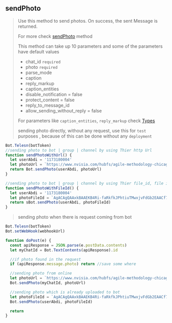 ## sendPhoto

> Use this method to send photos. On success, the sent Message is returned.
>
> For more check [sendPhoto](https://core.telegram.org/bots/api#sendphoto) method
>
> This method can take up 10 parameters and
> some of the parameters have default values
>
> - chat_id `required`
> - photo `required`
> - parse_mode
> - caption
> - reply_markup
> - caption_entities
> - disable_notification = false
> - protect_content = false
> - reply_to_message_id
> - allow_sending_without_reply = false
>
> For parameters like `caption_entities`, `reply_markup` check [Types](https://github.com/abdiu34567/telesn.js/tree/main/Docs/Types)
>
> sending photo directly, without any request, use this for `test` purposes , because of this can be done without any `deployment`

```js
Bot.Telesn(botToken)
//sending photo to bot | group | channel by using Thier http Url
function sendPhotoWithUrl() {
  let userAbdi = '1173180004'
  let photoUrl = `https://www.nvisia.com/hubfs/agile-methodology-chicago.png`
  return Bot.sendPhoto(userAbdi, photoUrl)
}

//sending photo to bot | group | channel by using Thier file_id, file id can be found only if you upload photo on Bot | group | channel
function sendPhotoWithFileId() {
  let userAbdi = '1173180004'
  let photoFileId = `AgACAgQAAxkBAAEKB4Ri-faRkfkJPhtiuTMwxjvFdGb2EAACf7gxG5ZTyVNio98lZ7PwIgEAAwIAA3MAAykE`
  return sBot.sendPhoto(userAbdi, photoFileId)
}
```

> sending photo when there is request coming from bot

```js
Bot.Telesn(botToken)
Bot.setWebHook(webhookUrl)

function doPost(e) {
  const apiResponse = JSON.parse(e.postData.contents)
  let myChatId = Bot.TextContents(apiResponse).id

  //if photo found in the request
  if (apiResponse.message.photo) return //save some where

  //sending photo from online
  let photoUrl = `https://www.nvisia.com/hubfs/agile-methodology-chicago.png`
  Bot.sendPhoto(myChatId, photoUrl)

  //sending photo which is already uploaded to bot
  let photoFileId = `AgACAgQAAxkBAAEKB4Ri-faRkfkJPhtiuTMwxjvFdGb2EAACf7gxG5ZTyVNio98lZ7PwIgEAAwIAA3MAAykE`
  Bot.sendPhoto(userAbdi, photoFileId)

  return
}
```
